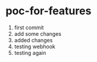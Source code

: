 # poc-for-features
1. first commit
2. add some changes
3. added changes
4. testing webhook
5. testing again
